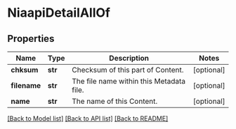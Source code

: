# NiaapiDetailAllOf

## Properties
Name | Type | Description | Notes
------------ | ------------- | ------------- | -------------
**chksum** | **str** | Checksum of this part of Content.   | [optional] 
**filename** | **str** | The file name within this Metadata file.   | [optional] 
**name** | **str** | The name of this Content.    | [optional] 

[[Back to Model list]](../README.md#documentation-for-models) [[Back to API list]](../README.md#documentation-for-api-endpoints) [[Back to README]](../README.md)


